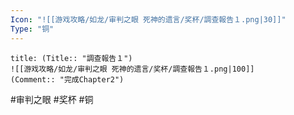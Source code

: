 ```yaml
---
Icon: "![[游戏攻略/如龙/审判之眼 死神的遗言/奖杯/調查報告１.png|30]]"
Type: "铜"
---
```

```ad-common-bronze-trophy
title: (Title:: "調查報告１")
![[游戏攻略/如龙/审判之眼 死神的遗言/奖杯/調查報告１.png|100]]
(Comment:: "完成Chapter2")
```

#审判之眼 #奖杯 #铜

